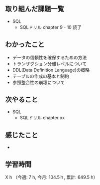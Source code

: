 ## 取り組んだ課題一覧
- SQL 
    - SQLドリル chapter 9 - 10 読了
  
## わかったこと
- データの信頼性を確保するための方法
- トランザクション分離レベルについて
- DDL(Data Definition Language)の概略
- テーブルの作成の基本と制約
- 参照整合性の崩壊について

## 次やること
- SQL
    - SQLドリル chapter xx

## 感じたこと
-  
    
## 学習時間
X h （今週: 7 h, 今月: 104.5ｈ, 累計: 649.5 h）
